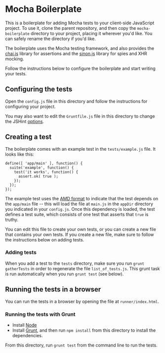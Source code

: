 # Mocha Boilerplate

This is a boilerplate for adding Mocha tests to your client-side JavaScript project. To use it, clone the parent repository, and then copy the `mocha-boilerplate` directory to your project, placing it wherever you'd like. You can safely rename the directory if you'd like.

The boilerplate uses the Mocha testing framework, and also provides the [chai.js](http://chaijs.com/) library for assertions and the [sinon.js](http://sinonjs.org/) library for spies and XHR mocking.

Follow the instructions below to configure the boilerplate and start writing your tests.

## Configuring the tests

Open the `config.js` file in this directory and follow the instructions for configuring your project.

You may also want to edit the `Gruntfile.js` file in this directory to change the JSHint [options](http://www.jshint.com/docs/).

## Creating a test

The boilerplate comes with an example test in the `tests/example.js` file. It looks like this:

    define([ 'app/main' ], function() {
      suite('example', function() {
        test('it works', function() {
          assert.ok( true );
        });
      });
    });

The example test uses the [AMD format](http://requirejs.org/docs/whyamd.html#amd) to indicate that the test depends on the `app/main` file -- this will load the file at `main.js` in the `appDir` directory you indicated in your `config.js`. Once this dependency is loaded, the test defines a test suite, which consists of one test that asserts that `true` is truthy.

You can edit this file to create your own tests, or you can create a new file that contains your own tests. If you create a new file, make sure to follow the instructions below on adding tests.

### Adding tests

When you add a test to the `tests` directory, make sure you run `grunt gatherTests` in order to regenerate the file `list_of_tests.js`. This grunt task is run automatically when you run `grunt test` (see below).

## Running the tests in a browser

You can run the tests in a browser by opening the file at `runner/index.html`.

### Running the tests with Grunt

- Install [Node](http://nodejs.org)
- Install [Grunt](http://gruntjs.com), and then run `npm install` from this directory to install the dependencies.

From this directory, run `grunt test` from the command line to run the tests.